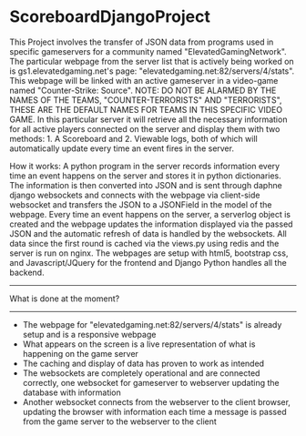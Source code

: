 # ScoreboardDjangoProject
This Project involves the transfer of JSON data from programs used in specific gameservers for a community named "ElevatedGamingNetwork". 
The particular webpage from the server list that is actively being worked on is gs1.elevatedgaming.net's page: "elevatedgaming.net:82/servers/4/stats". This webpage will be linked with an active gameserver in a video-game named "Counter-Strike: Source". NOTE: DO NOT BE ALARMED BY THE NAMES OF THE TEAMS, "COUNTER-TERRORISTS" AND "TERRORISTS", THESE ARE THE DEFAULT NAMES FOR TEAMS IN THIS SPECIFIC VIDEO GAME. In this particular server it will retrieve all the necessary information for all active players connected on the server and display them with two methods: 1. A Scoreboard and 2. Viewable logs, both of which will automatically update every time an event fires in the server.  

How it works: A python program in the server records information every time an event happens on the server and stores it in python 
dictionaries. The information is then converted into JSON and is sent through daphne django websockets and connects with the webpage 
via client-side websocket and transfers the JSON to a JSONField in the model of the webpage. Every time an event happens on the server, 
a serverlog object is created and the webpage updates the information displayed via the passed JSON and the automatic refresh of data 
is handled by the websockets. All data since the first round is cached via the views.py using redis and the server is run on nginx. 
The webpages are setup with html5, bootstrap css, and Javascript/JQuery for the frontend and Django Python handles all the backend. 

**********************
What is done at the moment?
**********************

- The webpage for "elevatedgaming.net:82/servers/4/stats" is already setup and is a responsive webpage
- What appears on the screen is a live representation of what is happening on the game server
- The caching and display of data has proven to work as intended 
- The websockets are completely operational and are connected correctly, one websocket for gameserver to webserver updating the database with information 
- Another websocket connects from the webserver to the client browser, updating the browser with information each time a message is passed from the game server to the webserver to the client
